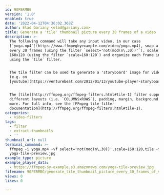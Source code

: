 ```yaml
---
id: 90PERMBG
version: '1.0'
enabled: true
date: '2022-04-12T04:36:02.368Z'
author: Elad Gariany <elad@gariany.com>
title: Generate a 'tile' thumbnail picture every 30 frames of a video
description: >-
  The following command will take any input video, in our case
  [`yoga.mp4`](https://www.ffmpegbyexample.com/video/yoga.mp4), snap a frame
  every 30 frames (using the filter `select='not(mod(n\,30))'`), scale it to
  160x120 (using the filter `scale=160:120`) and organize each frame in a tile
  using the `tile` filter.


  The tile filter can be used to generate a 'storyboard' image for video player
  (e.g. on
  [youtube](https://venturebeat.com/2012/01/13/youtube-player-storyboard-thumbnail-feature/)).


  The [tile](http://ffmpeg.org/ffmpeg-filters.html#tile-1) filter supports
  different layouts (i.e. `COLUMNSxROWS`), padding, margin, background color and
  more. For full info, see the [FFmpeg tile filter
  documentation](http://ffmpeg.org/ffmpeg-filters.html#tile-1).
categories:
  - video-filters
tags:
  - filter
  - extract-thumbnails
  - ''
thumbnail_url: null
terminal_command: >-
  ffmpeg -i yoga.mp4 -vf select='not(mod(n\,30))',scale=160:120,tile -frames:v 1
  yoga-tile-preview.jpg
example_type: picture
example_player_data:
  - https://ffmpeg-by-example.s3.amazonaws.com/yoga-tile-preview.jpg
filename: 90PERMBG/generate_tile_thumbnail_picture_every_30_frames_of_video.md
views: 0
likes: 0

---
```

